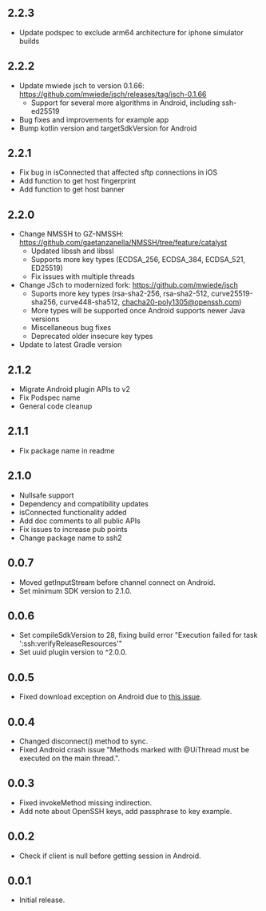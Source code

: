 ## 2.2.3
* Update podspec to exclude arm64 architecture for iphone simulator builds

## 2.2.2
* Update mwiede jsch to version 0.1.66: https://github.com/mwiede/jsch/releases/tag/jsch-0.1.66
  * Support for several more algorithms in Android, including ssh-ed25519
* Bug fixes and improvements for example app
* Bump kotlin version and targetSdkVersion for Android

## 2.2.1
* Fix bug in isConnected that affected sftp connections in iOS
* Add function to get host fingerprint
* Add function to get host banner

## 2.2.0
* Change NMSSH to GZ-NMSSH: https://github.com/gaetanzanella/NMSSH/tree/feature/catalyst
  * Updated libssh and libssl
  * Supports more key types (ECDSA_256, ECDSA_384, ECDSA_521, ED25519)
  * Fix issues with multiple threads
* Change JSch to modernized fork: https://github.com/mwiede/jsch
  * Suports more key types (rsa-sha2-256, rsa-sha2-512, curve25519-sha256, curve448-sha512, chacha20-poly1305@openssh.com) 
  * More types will be supported once Android supports newer Java versions
  * Miscellaneous bug fixes
  * Deprecated older insecure key types
* Update to latest Gradle version

## 2.1.2
* Migrate Android plugin APIs to v2
* Fix Podspec name
* General code cleanup

## 2.1.1
* Fix package name in readme

## 2.1.0

* Nullsafe support
* Dependency and compatibility updates
* isConnected functionality added
* Add doc comments to all public APIs
* Fix issues to increase pub points
* Change package name to ssh2

## 0.0.7

* Moved getInputStream before channel connect on Android.
* Set minimum SDK version to 2.1.0. 

## 0.0.6

* Set compileSdkVersion to 28, fixing build error "Execution failed for task ':ssh:verifyReleaseResources'"
* Set uuid plugin version to ^2.0.0.

## 0.0.5

* Fixed download exception on Android due to [this issue](https://github.com/flutter/flutter/issues/34993).

## 0.0.4

* Changed disconnect() method to sync. 
* Fixed Android crash issue "Methods marked with @UiThread must be executed on the main thread.".

## 0.0.3

* Fixed invokeMethod missing indirection.
* Add note about OpenSSH keys, add passphrase to key example.

## 0.0.2

* Check if client is null before getting session in Android.

## 0.0.1

* Initial release.

